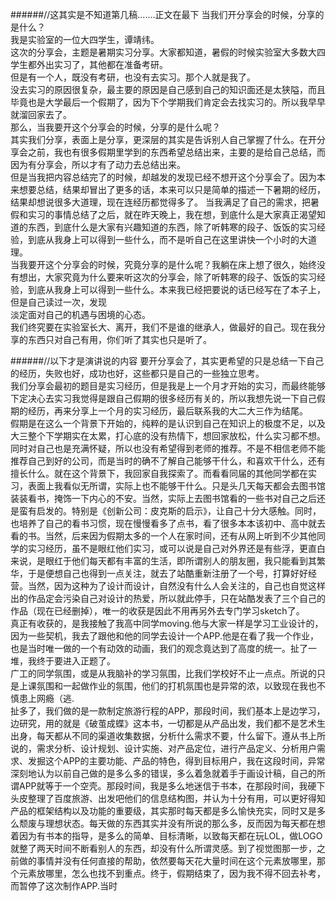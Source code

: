 ######//这其实是不知道第几稿.......正文在最下
当我们开分享会的时候，分享的是什么？  
我是实验室的一位大四学生，谭靖纬。  
这次的分享会，主题是暑期实习分享。大家都知道，暑假的时候实验室大多数大四学生都外出实习了，其他都在准备考研。  
但是有一个人，既没有考研，也没有去实习。那个人就是我了。  
没去实习的原因很复杂，最主要的原因是自己感到自己的知识面还是太狭隘，而且毕竟也是大学最后一个假期了，因为下个学期我们肯定会去找实习的。所以我早早就溜回家去了。  
那么，当我要开这个分享会的时候，分享的是什么呢？  
其实我们分享，表面上是分享，更深层的其实是告诉别人自己掌握了什么。在开分享会之前，我也有很多假期里学到的东西希望总结出来，主要的是给自己总结，而因为有分享会，所以才有了动力去总结出来。  
但是当我把内容总结完了的时候，却越发的发现已经不想开这个分享会了。因为本来想要总结，结果却冒出了更多的话，本来可以只是简单的描述一下暑期的经历，结果却想说很多大道理，现在连经历都觉得多了。
当我满足了自己的需求，把暑假和实习的事情总结了之后，就在昨天晚上，我在想，到底什么是大家真正渴望知道的东西，到底什么是大家有兴趣知道的东西，除了听韩寒的段子、饭饭的实习经验，到底从我身上可以得到一些什么，而不是听自己在这里讲快一个小时的大道理。  
当我要开这个分享会的时候，究竟分享的是什么呢？我躺在床上想了很久，始终没有想出，大家究竟为什么要来听这次的分享会，除了听韩寒的段子、饭饭的实习经验，到底从我身上可以得到一些什么。本来我已经把要说的话已经写在了本子上，但是自己读过一次，发现  
淡定面对自己的机遇与困境的心态。  
我们终究要在实验室长大、离开，我们不是谁的继承人，做最好的自己。现在我分享的东西只对自己有用，你们听了其实也只是听了。  
 
######//以下才是演讲说的内容
要开分享会了，其实更希望的只是总结一下自己的经历，失败也好，成功也好，这些都只是自己的一些独立思考。  
我们分享会最初的题目是实习经历，但是我是上一个月才开始的实习，而最终能够下定决心去实习我觉得是跟自己假期的很多经历有关的，所以我想先说一下自己假期的经历，再来分享上一个月的实习经历，最后联系我的大二大三作为结尾。  
假期是在这么一个背景下开始的，纯粹的是认识到自己在知识上的极度不足，以及大三整个下学期实在太累，打心底的没有热情下，想回家放松，什么实习都不想。同时对自己也是充满怀疑，所以也没有希望得到老师的推荐。不是不相信老师不能推荐自己到好的公司，而是当时的确不了解自己能够干什么，和喜欢干什么，还有擅长什么。就在这个背景下，我回家自我探索了。而看看同届的其他同学都在实习，表面上我看似无所谓，实际上也不能够干什么。只是头几天每天都会去图书馆装装看书，掩饰一下内心的不安。当然，实际上去图书馆看的一些书对自己之后还是蛮有启发的。特别是《创新公司：皮克斯的启示》，让自己十分大感触。同时，也培养了自己的看书习惯，现在慢慢看多了点书，看了很多本本该初中、高中就去看的书。当然，后来因为假期太多的一个人在家时间，还有从网上听到不少其他同学的实习经历，虽不是眼红他们实习，或可以说是自己对外界还是有些浮，更直白来说，是眼红于他们每天都有丰富的生活，即所谓别人的朋友圈，我只能看到其繁华，于是便想自己也得到一点关注，就去了站酷重新注册了一个号，打算好好经营。当然，因为这种为了设计而设计，自然没有什么人会关注的，自己也自觉这样出的作品定会污染自己对设计的热爱，所以就此停手，只在站酷发表了三个自己的作品（现在已经删掉），唯一的收获是因此不用再另外去专门学习sketch了。  
真正有收获的，是我接触了我高中同学moving.他与大家一样是学习工业设计的，因为一些契机，我去了跟他和他的同学去设计一个APP.他是在看了我一个作业，也是当时唯一做的一个有动效的动画，我们的观念竟达到了高度的统一。扯了一堆，我终于要进入正题了。  
广工的同学氛围，或是从我脑补的学习氛围，比我们学校好不止一点点。所说的只是上课氛围和一起做作业的氛围，他们的打机氛围也是异常的浓，以致现在我也不慎患上网瘾（逃.  
扯多了，我们做的是一款制定旅游行程的APP，那段时间，我们基本上是边学习，边研究，用的就是《破茧成蝶》这本书，一切都是从产品出发，我们都不是艺术生出身，每天都从不同的渠道收集数据，分析什么需求不要，什么留下。遵从书上所说的，需求分析、设计规划、设计实施、对产品定位，进行产品定义、分析用户需求、发掘这个APP的主要功能、产品的特色，得到目标用户，我在这段时间，异常深刻地认为以前自己做的是多么多的错误，多么着急就着手于画设计稿，自己的所谓APP就等于一个空壳。那段时间，我是多么地迷信于书本，在那段时间，我硬下头皮整理了百度旅游、出发吧他们的信息结构图，并认为十分有用，可以更好得知产品的框架结构以及功能的重要级，其实那时每天都是多么愉快充实，同时又是多么颓废与理想状态。每天做的东西其实并没有所说的那么多，反而因为每天都在想着因为有书本的指导，是多么的简单、目标清晰，以致每天都在玩LOL，做LOGO就整了两天时间不断看别人的东西，却没有什么所谓灵感。到了视觉图那一步，之前做的事情并没有任何直接的帮助，依然要每天花大量时间在这个元素放哪里，那个元素放哪里，怎么也找不到重点。终于，假期结束了，因为我不得不回去补考，而暂停了这次制作APP.当时











